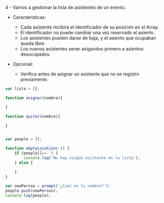 4 - Vamos a gestionar la lista de asistentes de un evento. 

- Características:
	- Cada asistente recibirá el identificador de su posición en el Array.
	- El identificador no puede cambiar una vez reservado el asiento.
	- Los asistentes pueden darse de baja, y el asiento que ocupaban queda libre.
	- Los nuevos asistentes seran asigandos primero a asientos desocupados. 

- Opcional:
	- Verifica antes de asignar un asistente que no se registro previamente. 

```javascript
var lista = [];

function asignar(nombre){

}

function quitar(nombre){

}


var people = [];

function emptyLocations () {
    if (people[]=='') {
        console.log('No hay ningún asistente en la lista');
    } else {
        
    }
}

var newPerson = prompt('¿Cual es tu nombre?');
people.push(newPerson);
console.log(people);
```